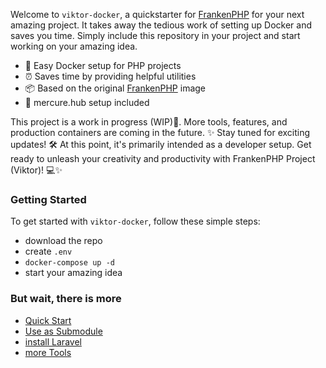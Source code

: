 Welcome to `viktor-docker`, a quickstarter for [FrankenPHP](https://frankenphp.dev) for your next amazing project. It takes away the tedious work of setting up Docker and saves you time. Simply include this repository in your project and start working on your amazing idea.

- 🐳 Easy Docker setup for PHP projects
- ⏰ Saves time by providing helpful utilities
- 📦 Based on the original [FrankenPHP](https://hub.docker.com/r/dunglas/frankenphp#!) image 
- 🚀 mercure.hub setup included

This project is a work in progress (WIP)🚧. More tools, features, and production containers are coming in the future. ✨ Stay tuned for exciting updates! 🛠️
At this point, it's primarily intended as a developer setup. Get ready to unleash your creativity and productivity with FrankenPHP Project (Viktor)! 💻✨

### Getting Started
To get started with `viktor-docker`, follow these simple steps:

- download the repo 
- create `.env`
- `docker-compose up -d`
- start your amazing idea


### But wait, there is more

- [Quick Start](/docs/quick-start.md)
- [Use as Submodule](/docs/submodule.md)
- [install Laravel](/docs/laravel.md)
- [more Tools](/docs/submodule.md)
